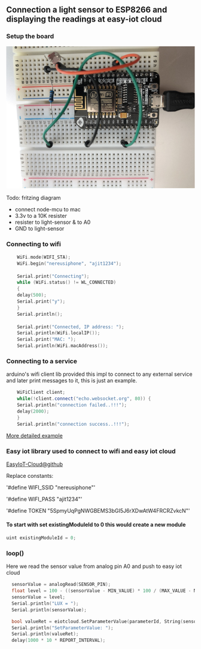 ## Connection a light sensor to ESP8266 and displaying the readings at easy-iot cloud 

### Setup the board
![Setting up Board](assests/board_setup.JPG "Setting up Board")

Todo: fritzing diagram

- connect node-mcu to mac
- 3.3v to a 10K resister
- resister to light-sensor & to A0 
- GND to light-sensor

### Connecting to wifi 
```cpp
    WiFi.mode(WIFI_STA);
    WiFi.begin("nereusiphone", "ajit1234");

    Serial.print("Connecting");
    while (WiFi.status() != WL_CONNECTED)
    {
    delay(500);
    Serial.print("y");
    }
    Serial.println();

    Serial.print("Connected, IP address: ");
    Serial.println(WiFi.localIP());
    Serial.print("MAC: ");
    Serial.println(WiFi.macAddress());
``` 
### Connecting to a service
 arduino's wifi client lib provided this impl to connect to any external service and later print messages to it, this is just an example.

```cpp
    WiFiClient client;
    while(!client.connect("echo.websocket.org", 80)) {
    Serial.println("connection failed..!!!");
    delay(2000);
    }
    Serial.println("connection success..!!!");
```
[More detailed example](https://github.com/morrissinger/ESP8266-Websocket/blob/master/examples/WebSocketClient_Demo/WebSocketClient_Demo.ino)
 
### Easy iot library used to connect to wifi and easy iot cloud
[EasyIoT-Cloud@github](https://github.com/iot-playground/EasyIoT-Cloud)

Replace constants:

 '#define WIFI_SSID "nereusiphone"'
 
 '#define WIFI_PASS "ajit1234"'
 
 '#define TOKEN "5SpmyUqPgNWGBEMS3bGI5J6rXDwAtW4FRCRZvkcN"'

#### To start with set existingModuleId to 0 this would create a new module

```cpp
uint existingModuleId = 0; 
```

### loop()
Here we read the sensor value from analog pin A0 and push to easy iot cloud
```cpp
  sensorValue = analogRead(SENSOR_PIN);
  float level = 100 - ((sensorValue - MIN_VALUE) * 100 / (MAX_VALUE - MIN_VALUE));
  sensorValue = level;
  Serial.println("LUX = ");
  Serial.println(sensorValue);
```

```cpp
  bool valueRet = eiotcloud.SetParameterValue(parameterId, String(sensorValue));
  Serial.println("SetParameterValue: ");
  Serial.println(valueRet);
  delay(1000 * 10 * REPORT_INTERVAL);
```
